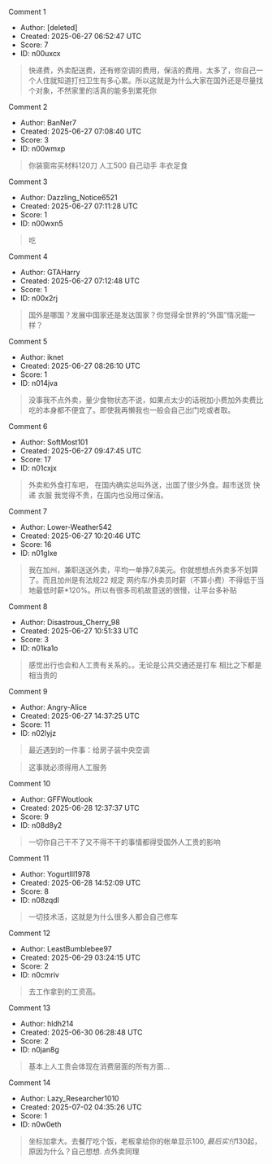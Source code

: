 Comment 1

- Author: [deleted]
- Created: 2025-06-27 06:52:47 UTC
- Score: 7
- ID: n00uxcx

> 快递费，外卖配送费，还有修空调的费用，保洁的费用，太多了，你自己一个人住就知道打扫卫生有多心累。所以这就是为什么大家在国外还是尽量找个对象，不然家里的活真的能多到累死你

Comment 2

- Author: BanNer7
- Created: 2025-06-27 07:08:40 UTC
- Score: 3
- ID: n00wmxp

> 你装窗帘买材料120刀
> 人工500
> 自己动手 丰衣足食

Comment 3

- Author: Dazzling_Notice6521
- Created: 2025-06-27 07:11:28 UTC
- Score: 1
- ID: n00wxn5

> 吃

Comment 4

- Author: GTAHarry
- Created: 2025-06-27 07:12:48 UTC
- Score: 1
- ID: n00x2rj

> 国外是哪国？发展中国家还是发达国家？你觉得全世界的“外国”情况能一样？

Comment 5

- Author: iknet
- Created: 2025-06-27 08:26:10 UTC
- Score: 1
- ID: n014jva

> 没事我不点外卖，量少食物状态不说，如果点太少的话税加小费加外卖费比吃的本身都不便宜了。即使我再懒我也一般会自己出门吃或者取。

Comment 6

- Author: SoftMost101
- Created: 2025-06-27 09:47:45 UTC
- Score: 17
- ID: n01cxjx

> 外卖和外食打车吧， 在国内确实总叫外送，出国了很少外食。超市送货 快递 衣服 我觉得不贵，在国内也没用过保洁。

Comment 7

- Author: Lower-Weather542
- Created: 2025-06-27 10:20:46 UTC
- Score: 16
- ID: n01glxe

> 我在加州，兼职送送外卖，平均一单挣7,8美元。你就想想点外卖多不划算了。而且加州是有法规22 规定 网约车/外卖员时薪（不算小费）不得低于当地最低时薪*120%。所以有很多司机故意送的很慢，让平台多补贴

Comment 8

- Author: Disastrous_Cherry_98
- Created: 2025-06-27 10:51:33 UTC
- Score: 3
- ID: n01ka1o

> 感觉出行也会和人工贵有关系的。。无论是公共交通还是打车 相比之下都是相当贵的

Comment 9

- Author: Angry-Alice
- Created: 2025-06-27 14:37:25 UTC
- Score: 11
- ID: n02lyjz

> 最近遇到的一件事：给房子装中央空调

> 这事就必须得用人工服务

Comment 10

- Author: GFFWoutlook
- Created: 2025-06-28 12:37:37 UTC
- Score: 9
- ID: n08d8y2

> 一切你自己干不了又不得不干的事情都得受国外人工贵的影响

Comment 11

- Author: YogurtIll1978
- Created: 2025-06-28 14:52:09 UTC
- Score: 8
- ID: n08zqdl

> 一切技术活，这就是为什么很多人都会自己修车

Comment 12

- Author: LeastBumblebee97
- Created: 2025-06-29 03:24:15 UTC
- Score: 2
- ID: n0cmriv

> 去工作拿到的工资高。

Comment 13

- Author: hldh214
- Created: 2025-06-30 06:28:48 UTC
- Score: 2
- ID: n0jan8g

> 基本上人工贵会体现在消费层面的所有方面...

Comment 14

- Author: Lazy_Researcher1010
- Created: 2025-07-02 04:35:26 UTC
- Score: 1
- ID: n0w0eth

> 坐标加拿大。去餐厅吃个饭，老板拿给你的帐单显示$100, 最后实付$130起，原因为什么？自己想想. 点外卖同理

